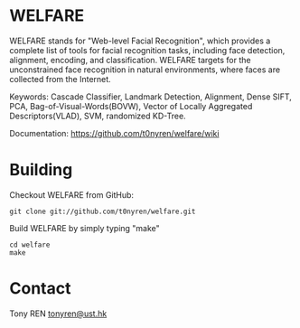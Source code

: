 WELFARE
=======

WELFARE stands for "Web-level Facial Recognition", which provides a complete list of tools for facial recognition tasks, including face detection, alignment, encoding, and classification. WELFARE targets for the unconstrained face recognition in natural environments, where faces are collected from the Internet.

Keywords: Cascade Classifier, Landmark Detection, Alignment, Dense SIFT, PCA, Bag-of-Visual-Words(BOVW), Vector of Locally Aggregated Descriptors(VLAD), SVM, randomized KD-Tree.

Documentation: https://github.com/t0nyren/welfare/wiki

Building
=====

Checkout WELFARE from GitHub:

    git clone git://github.com/t0nyren/welfare.git

Build WELFARE by simply typing "make"

    cd welfare
    make
    
Contact
=====
Tony REN tonyren@ust.hk
